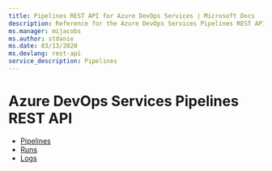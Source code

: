 ```yaml
---
title: Pipelines REST API for Azure DevOps Services | Microsoft Docs
description: Reference for the Azure DevOps Services Pipelines REST API
ms.manager: mijacobs
ms.author: stdanie
ms.date: 03/13/2020
ms.devlang: rest-api
service_description: Pipelines
---
```


# Azure DevOps Services Pipelines REST API

* [Pipelines](xref:vsts.pipelines.pipelines)
* [Runs](xref:vsts.pipelines.runs)
* [Logs](xref:vsts.pipelines.logs)
